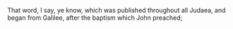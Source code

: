 That word, I say, ye know, which was published throughout all Judaea, and began from Galilee, after the baptism which John preached;
